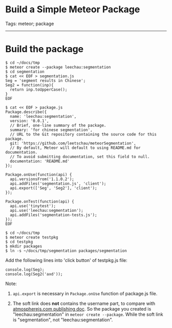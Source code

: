 # Build a Simple Meteor Package
Tags: meteor; package

------

# Build the package

    $ cd ~/docs/tmp
    $ meteor create --package leechau:segmentation
    $ cd segmentation
    $ cat << EOF > segmentation.js
    Seg = 'segment results in Chinese';
    Seg2 = function(inp){
      return inp.toUpperCase();
    }
    EOF

    $ cat << EOF > package.js
    Package.describe({
      name: 'leechau:segmentation',
      version: '0.0.1',
      // Brief, one-line summary of the package.
      summary: 'for chinese segmentation',
      // URL to the Git repository containing the source code for this package.
      git: 'https://github.com/leetschau/meteorSegmentation',
      // By default, Meteor will default to using README.md for documentation.
      // To avoid submitting documentation, set this field to null.
      documentation: 'README.md'
    });

    Package.onUse(function(api) {
      api.versionsFrom('1.1.0.2');
      api.addFiles('segmentation.js', 'client');
      api.export(['Seg', 'Seg2'], 'client');
    });

    Package.onTest(function(api) {
      api.use('tinytest');
      api.use('leechau:segmentation');
      api.addFiles('segmentation-tests.js');
    });
    EOF

    $ cd ~/docs/tmp
    $ meteor create testpkg
    $ cd testpkg
    $ mkdir packages
    $ ln -s ~/docs/tmp/segmentation packages/segmentation

Add the following lines into 'click button' of testpkg.js file:

    console.log(Seg);
    console.log(Seg2('axd'));

Note:

1. `api.export` is necessary in `Package.onUse` function of package.js file.

1. The soft link does **not** contains the username part,
   to compare with [atmospherejs.com publishing doc](https://atmospherejs.com/i/publishing).
   So the package you created is "leechau:segmentation" in `meteor create --package`.
   While the soft link is "segmentation", not "leechau:segmentation".

